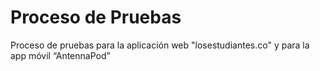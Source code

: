 # Proceso de Pruebas

Proceso de pruebas para la aplicación web "losestudiantes.co" y para la app móvil “AntennaPod”
